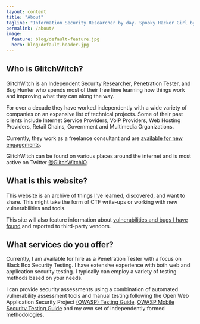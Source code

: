```yaml
---
layout: content
title: "About"
tagline: "Information Security Researcher by day. Spooky Hacker Girl by night."
permalink: /about/
image:
  feature: blog/default-feature.jpg
  hero: blog/default-header.jpg
---
```

## Who is GlitchWitch?

GlitchWitch is an Independent Security Researcher, Penetration Tester, and Bug Hunter who spends most of their free time learning how things work and improving what they can along the way.

For over a decade they have worked independently with a wide variety of companies on an expansive list of technical projects.
Some of their past clients include Internet Service Providers, VoIP Providers, Web Hosting Providers, Retail Chains, Government and Multimedia Organizations.

Currently, they work as a freelance consultant and are [available for new engagements](/about/#what-services-do-you-offer).

GlitchWitch can be found on various places around the internet and is most active on Twitter [@GlitchWitchIO](https://twitter.com/GlitchWitchIO).

## What is this website?

This website is an archive of things I've learned, discovered, and want to share. This might take the form of CTF write-ups or working with new vulnerabilities and tools.

This site will also feature information about [vulnerabilities and bugs I have found](/reports/) and reported to third-party vendors.

## What services do you offer?

Currently, I am available for hire as a Penetration Tester with a focus on Black Box Security Testing. I have extensive experience with both web and application security testing. I typically can employ a variety of testing methods based on your needs.

I can provide security assessments using a combination of automated vulnerability assessment tools and manual testing following the Open Web Application Security Project [(OWASP) Testing Guide](https://www.owasp.org/index.php/OWASP_Testing_Project), [OWASP Mobile Security Testing Guide](https://www.owasp.org/index.php/OWASP_Mobile_Security_Testing_Guide) and my own set of independently formed methodologies.
